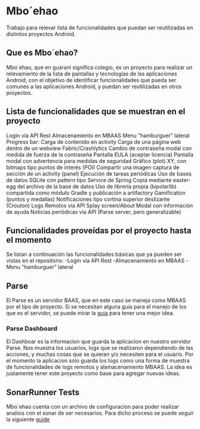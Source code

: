 # Mbo´ehao
Trabajo para relevar lista de funcionalidades que puedan ser reutilizadas en distintos proyectos Android.

## Que es Mbo´ehao?
Mbo`ehao, que en guaraní significa colegio, es un proyecto para realizar un relevamiento de la lista de pantallas y tecnologías de las aplicaciones Android, con el objetivo de identificar funcionalidades que pueda ser comunes a las aplicaciones Android, y puedan ser reutilizadas en otros proyectos.

## Lista de funcionalidades que se muestran en el proyecto
Login vía API Rest
Almacenamiento en MBAAS
Menu "hamburguer" lateral
Progress bar:
  Carga de contenido en activity
  Carga de una página web dentro de un webview
Fabric/Crashlytics
Cambio de contraseña modal con medida de fuerza de la contraseña
Pantalla EULA (aceptar licencia)
Pantalla modal con advertencia para medidas de seguridad
Gráfico (plot) XY, con bitmaps tipo puntos de interés (POI)
Compartir una imagen captura de sección de un activity (panel)
Ejecución de tareas periódicas
Uso de bases de datos SQLite con pattern tipo Service de Spring
  Copia mediante easter-egg del archivo de la base de datos
Uso de librería propia (bipolarlib) compartida como módulo Gradle y publicación a artifactory
Gamification (puntos y medallas)
Notificaciones tipo cortina superior deslizante (Crouton)
Logs Remotos vía API
Splay screen/About
Modal con información de ayuda
Noticias periódicas vía API (Parse server, pero generalizable)


## Funcionalidades proveídas por el proyecto hasta el momento
Se listan a continuación las funcionalidades básicas que ya pueden ser vistas en el repositorio:
-Login vía API Rest
-Almacenamiento en MBAAS
-Menu "hamburguer" lateral 

## Parse
El Parse es un servidor BAAS, que en este caso se maneja como MBAAS por el tipo de proyecto. Si se necesitan alguna guia para el manejo de los que es el servidor, se puede
mirar la [guia](http://docs.parseplatform.org/android/guide/) para tener una mejor idea. 

### Parse Dashboard
El Dashboar es la informacion que guarda la aplicacion en nuestro servidor Parse.
Nos muestra los usuarios, logs que se realizaron dependiendo de las acciones, y muchas cosas que se quieran y/o necesiten para el usuario.
Por el momento la aplicacion solo guarda los logs como una forma de muestra de funcionalidades de logs remotos y alamacenamiento MBAAS.
La idea es justamente tener este proyecto como base para agregar nuevas ideas.

## SonarRunner Tests
Mbo`ehao cuenta con un archivo de configuracion para poder realizar analisis con el sonar de ser necesarios.
Para dicho proceso se puede seguir la siguiente [guide](https://androidresearch.wordpress.com/2014/05/29/analysing-android-code-with-sonarqube/)

